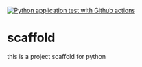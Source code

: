 [![Python application test with Github actions](https://github.com/rajivchhabra18/scaffold/actions/workflows/main.yml/badge.svg)](https://github.com/rajivchhabra18/scaffold/actions/workflows/main.yml)

# scaffold
this is a project scaffold for python
